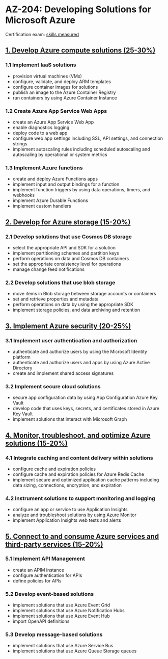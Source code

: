 # AZ-204: Developing Solutions for Microsoft Azure
Certification exam: [skills measured](docs/microsoft-certified-azure-developer-associate-skills-measured.pdf)

## [1. Develop Azure compute solutions (25-30%)](1_Azure-compute-solutions.md)
### 1.1 Implement IaaS solutions
- provision virtual machines (VMs)
- configure, validate, and deploy ARM templates
- configure container images for solutions
- publish an image to the Azure Container Registry
- run containers by using Azure Container Instance
### 1.2 Create Azure App Service Web Apps
- create an Azure App Service Web App
- enable diagnostics logging
- deploy code to a web app
- configure web app settings including SSL, API settings, and connection strings
- implement autoscaling rules including scheduled autoscaling and autoscaling by operational or system metrics
### 1.3 Implement Azure functions
- create and deploy Azure Functions apps
- implement input and output bindings for a function
- implement function triggers by using data operations, timers, and webhooks
- implement Azure Durable Functions
- implement custom handlers

## [2. Develop for Azure storage (15-20%)](2_Azure-storage.md)
### 2.1 Develop solutions that use Cosmos DB storage
- select the appropriate API and SDK for a solution
- implement partitioning schemes and partition keys
- perform operations on data and Cosmos DB containers
- set the appropriate consistency level for operations
- manage change feed notifications
### 2.2 Develop solutions that use blob storage
- move items in Blob storage between storage accounts or containers
- set and retrieve properties and metadata
- perform operations on data by using the appropriate SDK
- implement storage policies, and data archiving and retention

## [3. Implement Azure security (20-25%)](3_Azure-security.md)
### 3.1 Implement user authentication and authorization
- authenticate and authorize users by using the Microsoft Identity platform
- authenticate and authorize users and apps by using Azure Active Directory
- create and implement shared access signatures
### 3.2 Implement secure cloud solutions
- secure app configuration data by using App Configuration Azure Key Vault
- develop code that uses keys, secrets, and certificates stored in Azure Key Vault
- implement solutions that interact with Microsoft Graph

## [4. Monitor, troubleshoot, and optimize Azure solutions (15-20%)](4_Monitor-troubleshoot-optimize-Azure-solutions.md)
### 4.1 Integrate caching and content delivery within solutions
- configure cache and expiration policies
- configure cache and expiration policies for Azure Redis Cache
- implement secure and optimized application cache patterns including data sizing,
connections, encryption, and expiration
### 4.2 Instrument solutions to support monitoring and logging
- configure an app or service to use Application Insights
- analyze and troubleshoot solutions by using Azure Monitor
- implement Application Insights web tests and alerts

## [5. Connect to and consume Azure services and third-party services (15-20%)](5_Connect-to-and-consume-Azure-services-and-third-party-services.md)
### 5.1 Implement API Management
- create an APIM instance
- configure authentication for APIs
- define policies for APIs
### 5.2 Develop event-based solutions
- implement solutions that use Azure Event Grid
- implement solutions that use Azure Notification Hubs
- implement solutions that use Azure Event Hub
- import OpenAPI definitions
### 5.3 Develop message-based solutions
- implement solutions that use Azure Service Bus
- implement solutions that use Azure Queue Storage queues
